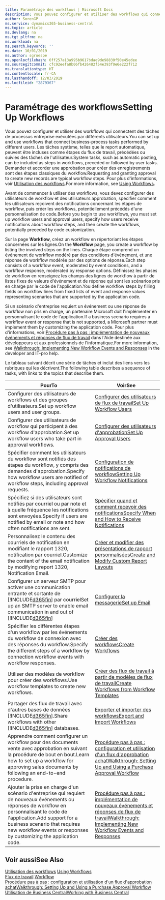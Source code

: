 ```yaml
---
title: Paramétrage des workflows | Microsoft Docs
description: Vous pouvez configurer et utiliser des workflows qui connectent des tâches de processus entreprise exécutées par différents utilisateurs. Les tâches système, telles que le report automatique, peuvent être incluses comme étapes du flux de travail, précédées ou suivies des tâches de l'utilisateur. Demander et accorder une approbation pour créer des enregistrements sont des étapes classiques du workflow.
author: SorenGP
ms.service: dynamics365-business-central
ms.topic: article
ms.devlang: na
ms.tgt_pltfrm: na
ms.workload: na
ms.search.keywords: ''
ms.date: 10/01/2019
ms.author: sgroespe
ms.openlocfilehash: 6ff257a13a995b9617bdae9de98830f50e45edee
ms.sourcegitcommit: cfc92eefa8b06fb426482f54e393f0e6e222f712
ms.translationtype: HT
ms.contentlocale: fr-CA
ms.lasthandoff: 12/03/2019
ms.locfileid: "2879367"
---
```

# <a name="setting-up-workflows"></a><span data-ttu-id="5a076-105">Paramétrage des workflows</span><span class="sxs-lookup"><span data-stu-id="5a076-105">Setting Up Workflows</span></span>
<span data-ttu-id="5a076-106">Vous pouvez configurer et utiliser des workflows qui connectent des tâches de processus entreprise exécutées par différents utilisateurs.</span><span class="sxs-lookup"><span data-stu-id="5a076-106">You can set up and use workflows that connect business-process tasks performed by different users.</span></span> <span data-ttu-id="5a076-107">Les tâches système, telles que le report automatique, peuvent être incluses comme étapes du flux de travail, précédées ou suivies des tâches de l'utilisateur.</span><span class="sxs-lookup"><span data-stu-id="5a076-107">System tasks, such as automatic posting, can be included as steps in workflows, preceded or followed by user tasks.</span></span> <span data-ttu-id="5a076-108">Demander et accorder une approbation pour créer des enregistrements sont des étapes classiques du workflow.</span><span class="sxs-lookup"><span data-stu-id="5a076-108">Requesting and granting approval to create new records are typical workflow steps.</span></span> <span data-ttu-id="5a076-109">Pour plus d'informations, voir [Utilisation des workflows](across-use-workflows.md).</span><span class="sxs-lookup"><span data-stu-id="5a076-109">For more information, see [Using Workflows](across-use-workflows.md).</span></span>  

 <span data-ttu-id="5a076-110">Avant de commencer à utiliser des workflows, vous devez configurer des utilisateurs de workflow et des utilisateurs approbation, spécifier comment les utilisateurs reçoivent des notifications concernant les étapes de workflow, puis créer les workflows, potentiellement précédés d'une personnalisation de code.</span><span class="sxs-lookup"><span data-stu-id="5a076-110">Before you begin to use workflows, you must set up workflow users and approval users, specify how users receive notifications about workflow steps, and then create the workflows, potentially preceded by code customization.</span></span>  

 <span data-ttu-id="5a076-111">Sur la page **Workflow**, créez un workflow en répertoriant les étapes concernées sur les lignes.</span><span class="sxs-lookup"><span data-stu-id="5a076-111">On the **Workflow** page, you create a workflow by listing the involved steps on the lines.</span></span> <span data-ttu-id="5a076-112">Chaque étape comprend un événement de workflow modéré par des conditions d'événement, et une réponse de workflow modérée par des options de réponse.</span><span class="sxs-lookup"><span data-stu-id="5a076-112">Each step consists of a workflow event, moderated by event conditions, and a workflow response, moderated by response options.</span></span> <span data-ttu-id="5a076-113">Définissez les phases de workflow en renseignez les champs des lignes de workflow à partir de listes fixes de valeurs d'événement et de réponse qui sont les scénarios pris en charge par le code de l'application.</span><span class="sxs-lookup"><span data-stu-id="5a076-113">You define workflow steps by filling fields on workflow lines from fixed lists of event and response values representing scenarios that are supported by the application code.</span></span>  

 <span data-ttu-id="5a076-114">Si un scénario d'entreprise requiert un événement ou une réponse de workflow non pris en charge, un partenaire Microsoft doit l'implémenter en personnalisant le code de l'application.</span><span class="sxs-lookup"><span data-stu-id="5a076-114">If a business scenario requires a workflow event or response that is not supported, a Microsoft partner must implement them by customizing the application code.</span></span> <span data-ttu-id="5a076-115">Pour plus d'informations, voir [Procédure pas à pas : implémentation de nouveaux événements et réponses de flux de travail](/dynamics-nav/Walkthrough--Implementing-New-Workflow-Events-and-Responses) dans l'Aide destinée aux développeurs et aux professionnels de l'informatique.</span><span class="sxs-lookup"><span data-stu-id="5a076-115">For more information, see [Walkthrough: Implementing New Workflow Events and Responses](/dynamics-nav/Walkthrough--Implementing-New-Workflow-Events-and-Responses) in the developer and IT-pro help.</span></span>

 <span data-ttu-id="5a076-116">Le tableau suivant décrit une série de tâches et inclut des liens vers les rubriques qui les décrivent.</span><span class="sxs-lookup"><span data-stu-id="5a076-116">The following table describes a sequence of tasks, with links to the topics that describe them.</span></span>  

|<span data-ttu-id="5a076-117">**Pour**</span><span class="sxs-lookup"><span data-stu-id="5a076-117">**To**</span></span>|<span data-ttu-id="5a076-118">**Voir**</span><span class="sxs-lookup"><span data-stu-id="5a076-118">**See**</span></span>|  
|------------|-------------|  
|<span data-ttu-id="5a076-119">Configurer des utilisateurs de workflows et des groupes d'utilisateurs.</span><span class="sxs-lookup"><span data-stu-id="5a076-119">Set up workflow users and user groups.</span></span>|[<span data-ttu-id="5a076-120">Configurer des utilisateurs de flux de travail</span><span class="sxs-lookup"><span data-stu-id="5a076-120">Set Up Workflow Users</span></span>](across-how-to-set-up-workflow-users.md)|  
|<span data-ttu-id="5a076-121">Configurer des utilisateurs de workflow qui participent à des workflow d'approbation.</span><span class="sxs-lookup"><span data-stu-id="5a076-121">Set up workflow users who take part in approval workflows.</span></span>|[<span data-ttu-id="5a076-122">Configurer des utilisateurs d'approbation</span><span class="sxs-lookup"><span data-stu-id="5a076-122">Set Up Approval Users</span></span>](across-how-to-set-up-approval-users.md)|  
|<span data-ttu-id="5a076-123">Spécifier comment les utilisateurs du workflow sont notifiés des étapes du workflow, y compris des demandes d'approbation.</span><span class="sxs-lookup"><span data-stu-id="5a076-123">Specify how workflow users are notified of workflow steps, including approval requests.</span></span>|[<span data-ttu-id="5a076-124">Configuration de notifications de workflow</span><span class="sxs-lookup"><span data-stu-id="5a076-124">Setting Up Workflow Notifications</span></span>](across-setting-up-workflow-notifications.md)|  
|<span data-ttu-id="5a076-125">Spécifiez si des utilisateurs sont notifiés par courriel ou par note et à quelle fréquence les notifications sont envoyées.</span><span class="sxs-lookup"><span data-stu-id="5a076-125">Specify if users are notified by email or note and how often notifications are sent.</span></span>|[<span data-ttu-id="5a076-126">Spécifier quand et comment recevoir des notifications</span><span class="sxs-lookup"><span data-stu-id="5a076-126">Specify When and How to Receive Notifications</span></span>](across-how-to-specify-when-and-how-to-receive-notifications.md)|  
|<span data-ttu-id="5a076-127">Personnalisez le contenu des courriels de notification en modifiant le rapport 1320, notification par courriel.</span><span class="sxs-lookup"><span data-stu-id="5a076-127">Customize the content of the email notification by modifying report 1320, Notification Email.</span></span>|[<span data-ttu-id="5a076-128">Créer et modifier des présentations de rapport personnalisées</span><span class="sxs-lookup"><span data-stu-id="5a076-128">Create and Modify Custom Report Layouts</span></span>](ui-how-create-custom-report-layout.md)|  
|<span data-ttu-id="5a076-129">Configurer un serveur SMTP pour activer une communication entrante et sortante de [!INCLUDE[d365fin](includes/d365fin_md.md)] par courriel</span><span class="sxs-lookup"><span data-stu-id="5a076-129">Set up an SMTP server to enable email communication in and out of [!INCLUDE[d365fin](includes/d365fin_md.md)]</span></span>|[<span data-ttu-id="5a076-130">Configurer la messagerie</span><span class="sxs-lookup"><span data-stu-id="5a076-130">Set up Email</span></span>](admin-how-setup-email.md)|
|<span data-ttu-id="5a076-131">Spécifier les différentes étapes d'un workflow par les événements du workflow de connexion avec des réponses du workflow.</span><span class="sxs-lookup"><span data-stu-id="5a076-131">Specify the different steps of a workflow by connection workflow events with workflow responses.</span></span>|[<span data-ttu-id="5a076-132">Créer des workflows</span><span class="sxs-lookup"><span data-stu-id="5a076-132">Create Workflows</span></span>](across-how-to-create-workflows.md)|  
|<span data-ttu-id="5a076-133">Utiliser des modèles de workflow pour créer des workflows.</span><span class="sxs-lookup"><span data-stu-id="5a076-133">Use workflow templates to create new workflows.</span></span>|[<span data-ttu-id="5a076-134">Créer des flux de travail à partir de modèles de flux de travail</span><span class="sxs-lookup"><span data-stu-id="5a076-134">Create Workflows from Workflow Templates</span></span>](across-how-to-create-workflows-from-workflow-templates.md)|  
|<span data-ttu-id="5a076-135">Partager des flux de travail avec d'autres bases de données [!INCLUDE[d365fin](includes/d365fin_md.md)].</span><span class="sxs-lookup"><span data-stu-id="5a076-135">Share workflows with other [!INCLUDE[d365fin](includes/d365fin_md.md)] databases.</span></span>|[<span data-ttu-id="5a076-136">Exporter et importer des workflows</span><span class="sxs-lookup"><span data-stu-id="5a076-136">Export and Import Workflows</span></span>](across-how-to-export-and-import-workflows.md)|  
|<span data-ttu-id="5a076-137">Apprendre comment configurer un workflow pour des documents vente avec approbation en suivant la procédure de bout en bout.</span><span class="sxs-lookup"><span data-stu-id="5a076-137">Learn how to set up a workflow for approving sales documents by following an end-to-end procedure.</span></span>|[<span data-ttu-id="5a076-138">Procédure pas à pas : configuration et utilisation d'un flux d'approbation achat</span><span class="sxs-lookup"><span data-stu-id="5a076-138">Walkthrough: Setting Up and Using a Purchase Approval Workflow</span></span>](walkthrough-setting-up-and-using-a-purchase-approval-workflow.md)|  
|<span data-ttu-id="5a076-139">Ajouter la prise en charge d'un scénario d'entreprise qui requiert de nouveaux événements ou réponses de workflow en personnalisant le code de l'application.</span><span class="sxs-lookup"><span data-stu-id="5a076-139">Add support for a business scenario that requires new workflow events or responses by customizing the application code.</span></span>|[<span data-ttu-id="5a076-140">Procédure pas à pas : implémentation de nouveaux événements et réponses de flux de travail</span><span class="sxs-lookup"><span data-stu-id="5a076-140">Walkthrough: Implementing New Workflow Events and Responses</span></span>](/dynamics-nav/Walkthrough--Implementing-New-Workflow-Events-and-Responses)|  

## <a name="see-also"></a><span data-ttu-id="5a076-141">Voir aussi</span><span class="sxs-lookup"><span data-stu-id="5a076-141">See Also</span></span>  
 <span data-ttu-id="5a076-142">[Utilisation des workflows](across-use-workflows.md) </span><span class="sxs-lookup"><span data-stu-id="5a076-142">[Using Workflows](across-use-workflows.md) </span></span>  
 <span data-ttu-id="5a076-143">[Flux de travail](across-workflow.md) </span><span class="sxs-lookup"><span data-stu-id="5a076-143">[Workflow](across-workflow.md) </span></span>  
 [<span data-ttu-id="5a076-144">Procédure pas à pas : configuration et utilisation d'un flux d'approbation achat</span><span class="sxs-lookup"><span data-stu-id="5a076-144">Walkthrough: Setting Up and Using a Purchase Approval Workflow</span></span>](walkthrough-setting-up-and-using-a-purchase-approval-workflow.md)  
 [<span data-ttu-id="5a076-145">Utilisation de Business Central</span><span class="sxs-lookup"><span data-stu-id="5a076-145">Working with Business Central</span></span>](ui-work-product.md)
